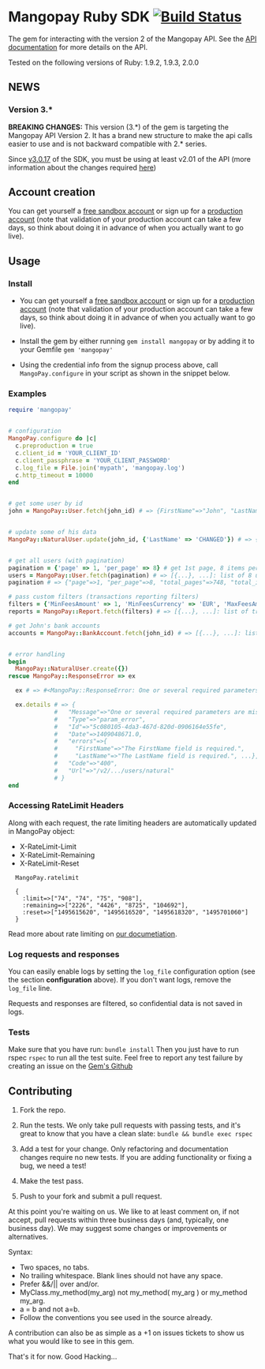 # Mangopay Ruby SDK [![Build Status](https://travis-ci.org/Mangopay/mangopay2-ruby-sdk.svg?branch=master)](https://travis-ci.org/Mangopay/mangopay2-ruby-sdk)

The gem for interacting with the version 2 of the Mangopay API.
See the [API documentation](http://docs.mangopay.com/api-references/)
for more details on the API.

Tested on the following versions of Ruby: 1.9.2, 1.9.3, 2.0.0

## NEWS

### Version 3.*
**BREAKING CHANGES:** This version (3.\*) of the gem is targeting the Mangopay API Version 2. It has a brand new structure to make the api calls easier to use and is not backward compatible with 2.\* series.

Since [v3.0.17](https://github.com/Mangopay/mangopay2-ruby-sdk/releases/tag/v3.0.17) of the SDK, you must be using at least v2.01 of the API (more information about the changes required [here](https://docs.mangopay.com/api-v2-01-overview/))

Account creation
-------------------------------------------------
You can get yourself a [free sandbox account](https://www.mangopay.com/signup/create-sandbox/) or sign up for a [production account](https://www.mangopay.com/signup/production-account/) (note that validation of your production account can take a few days, so think about doing it in advance of when you actually want to go live).

## Usage

### Install
* You can get yourself a [free sandbox account](https://www.mangopay.com/get-started/create-sandbox/) or sign up for a [production account](https://www.mangopay.com/signup/production-account/) (note that validation of your production account can take a few days, so think about doing it in advance of when you actually want to go live).

* Install the gem by either running ```gem install mangopay```
or by adding it to your Gemfile ```gem 'mangopay'```

* Using the credential info from the signup process above, call ```MangoPay.configure``` in your script as shown in the snippet below.

### Examples

```ruby
require 'mangopay'


# configuration
MangoPay.configure do |c|
  c.preproduction = true
  c.client_id = 'YOUR_CLIENT_ID'
  c.client_passphrase = 'YOUR_CLIENT_PASSWORD'
  c.log_file = File.join('mypath', 'mangopay.log')
  c.http_timeout = 10000
end


# get some user by id
john = MangoPay::User.fetch(john_id) # => {FirstName"=>"John", "LastName"=>"Doe", ...}


# update some of his data
MangoPay::NaturalUser.update(john_id, {'LastName' => 'CHANGED'}) # => {FirstName"=>"John", "LastName"=>"CHANGED", ...}


# get all users (with pagination)
pagination = {'page' => 1, 'per_page' => 8} # get 1st page, 8 items per page
users = MangoPay::User.fetch(pagination) # => [{...}, ...]: list of 8 users data hashes
pagination # => {"page"=>1, "per_page"=>8, "total_pages"=>748, "total_items"=>5978}

# pass custom filters (transactions reporting filters)
filters = {'MinFeesAmount' => 1, 'MinFeesCurrency' => 'EUR', 'MaxFeesAmount' => 1000, 'MaxFeesCurrency' => 'EUR'}
reports = MangoPay::Report.fetch(filters) # => [{...}, ...]: list of transaction reports between 1 and 1000 EUR

# get John's bank accounts
accounts = MangoPay::BankAccount.fetch(john_id) # => [{...}, ...]: list of accounts data hashes (10 per page by default)


# error handling
begin
  MangoPay::NaturalUser.create({})
rescue MangoPay::ResponseError => ex

  ex # => #<MangoPay::ResponseError: One or several required parameters are missing or incorrect. [...] FirstName: The FirstName field is required. LastName: The LastName field is required. Nationality: The Nationality field is required.>

  ex.details # => {
             #   "Message"=>"One or several required parameters are missing or incorrect. [...]",
             #   "Type"=>"param_error",
             #   "Id"=>"5c080105-4da3-467d-820d-0906164e55fe",
             #   "Date"=>1409048671.0,
             #   "errors"=>{
             #     "FirstName"=>"The FirstName field is required.",
             #     "LastName"=>"The LastName field is required.", ...},
             #   "Code"=>"400",
             #   "Url"=>"/v2/.../users/natural"
             # }
end
```

### Accessing RateLimit Headers
Along with each request, the rate limiting headers are automatically updated in MangoPay object:

* X-RateLimit-Limit
* X-RateLimit-Remaining
* X-RateLimit-Reset

```
  MangoPay.ratelimit

  {
    :limit=>["74", "74", "75", "908"], 
    :remaining=>["2226", "4426", "8725", "104692"], 
    :reset=>["1495615620", "1495616520", "1495618320", "1495701060"]
  }
```

Read more about rate limiting on [our documetiation](https://docs.mangopay.com/guide/rate-limiting).

### Log requests and responses
You can easily enable logs by setting the ```log_file``` configuration option (see the section **configuration** above). If you don't want logs, remove the ```log_file``` line.

Requests and responses are filtered, so confidential data is not saved in logs.

### Tests
Make sure that you have run: ```bundle install```
Then you just have to run rspec ```rspec``` to run all the test suite.
Feel free to report any test failure by creating an issue
on the [Gem's Github](https://github.com/Mangopay/mangopay2-ruby-sdk/issues)

## Contributing

1. Fork the repo.

2. Run the tests. We only take pull requests with passing tests, and it's great
to know that you have a clean slate: `bundle && bundle exec rspec`

3. Add a test for your change. Only refactoring and documentation changes
require no new tests. If you are adding functionality or fixing a bug, we need
a test!

4. Make the test pass.

5. Push to your fork and submit a pull request.

At this point you're waiting on us. We like to at least comment on, if not
accept, pull requests within three business days (and, typically, one business
day). We may suggest some changes or improvements or alternatives.

Syntax:

* Two spaces, no tabs.
* No trailing whitespace. Blank lines should not have any space.
* Prefer &&/|| over and/or.
* MyClass.my_method(my_arg) not my_method( my_arg ) or my_method my_arg.
* a = b and not a=b.
* Follow the conventions you see used in the source already.

A contribution can also be as simple as a +1 on issues tickets to show us
what you would like to see in this gem.

That's it for now. Good Hacking...
